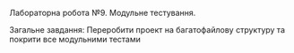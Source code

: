 Лабораторна робота №9. Модульне тестування.

Загальне завдання: Переробити проект на багатофайлову структуру та покрити все модульними тестами
